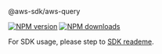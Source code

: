 @aws-sdk/aws-query

[![NPM version](https://img.shields.io/npm/v/@aws-sdk/aws-query/beta.svg)](https://www.npmjs.com/package/@aws-sdk/aws-query)
[![NPM downloads](https://img.shields.io/npm/dm/@aws-sdk/aws-query.svg)](https://www.npmjs.com/package/@aws-sdk/aws-query)

For SDK usage, please step to [SDK reademe](https://github.com/aws/aws-sdk-js-v3).
